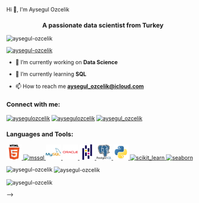 Hi 👋, I'm Aysegul Ozcelik</h1>
<h3 align="center">A passionate data scientist from Turkey</h3>

<p align="left"> <img src="https://komarev.com/ghpvc/?username=aysegul-ozcelik&label=Profile%20views&color=0e75b6&style=flat" alt="aysegul-ozcelik" /> </p>

<p align="left"> <a href="https://github.com/ryo-ma/github-profile-trophy"><img src="https://github-profile-trophy.vercel.app/?username=aysegul-ozcelik" alt="aysegul-ozcelik" /></a> </p>

- 🔭 I’m currently working on **Data Science**

- 🌱 I’m currently learning **SQL**

- 📫 How to reach me **aysegul_ozcelik@icloud.com**

<h3 align="left">Connect with me:</h3>
<p align="left">
<a href="https://linkedin.com/in/aysegulozcelik" target="blank"><img align="center" src="https://raw.githubusercontent.com/rahuldkjain/github-profile-readme-generator/master/src/images/icons/Social/linked-in-alt.svg" alt="aysegulozcelik" height="30" width="40" /></a>
<a href="https://kaggle.com/aysegulozcelik" target="blank"><img align="center" src="https://raw.githubusercontent.com/rahuldkjain/github-profile-readme-generator/master/src/images/icons/Social/kaggle.svg" alt="aysegulozcelik" height="30" width="40" /></a>
<a href="https://medium.com/aysegul_ozcelik" target="blank"><img align="center" src="https://raw.githubusercontent.com/rahuldkjain/github-profile-readme-generator/master/src/images/icons/Social/medium.svg" alt="aysegul_ozcelik" height="30" width="40" /></a>
</p>

<h3 align="left">Languages and Tools:</h3>
<p align="left"> <a href="https://www.w3.org/html/" target="_blank" rel="noreferrer"> <img src="https://raw.githubusercontent.com/devicons/devicon/master/icons/html5/html5-original-wordmark.svg" alt="html5" width="40" height="40"/> </a> <a href="https://www.microsoft.com/en-us/sql-server" target="_blank" rel="noreferrer"> <img src="https://www.svgrepo.com/show/303229/microsoft-sql-server-logo.svg" alt="mssql" width="40" height="40"/> </a> <a href="https://www.mysql.com/" target="_blank" rel="noreferrer"> <img src="https://raw.githubusercontent.com/devicons/devicon/master/icons/mysql/mysql-original-wordmark.svg" alt="mysql" width="40" height="40"/> </a> <a href="https://www.oracle.com/" target="_blank" rel="noreferrer"> <img src="https://raw.githubusercontent.com/devicons/devicon/master/icons/oracle/oracle-original.svg" alt="oracle" width="40" height="40"/> </a> <a href="https://pandas.pydata.org/" target="_blank" rel="noreferrer"> <img src="https://raw.githubusercontent.com/devicons/devicon/2ae2a900d2f041da66e950e4d48052658d850630/icons/pandas/pandas-original.svg" alt="pandas" width="40" height="40"/> </a> <a href="https://www.postgresql.org" target="_blank" rel="noreferrer"> <img src="https://raw.githubusercontent.com/devicons/devicon/master/icons/postgresql/postgresql-original-wordmark.svg" alt="postgresql" width="40" height="40"/> </a> <a href="https://www.python.org" target="_blank" rel="noreferrer"> <img src="https://raw.githubusercontent.com/devicons/devicon/master/icons/python/python-original.svg" alt="python" width="40" height="40"/> </a> <a href="https://scikit-learn.org/" target="_blank" rel="noreferrer"> <img src="https://upload.wikimedia.org/wikipedia/commons/0/05/Scikit_learn_logo_small.svg" alt="scikit_learn" width="40" height="40"/> </a> <a href="https://seaborn.pydata.org/" target="_blank" rel="noreferrer"> <img src="https://seaborn.pydata.org/_images/logo-mark-lightbg.svg" alt="seaborn" width="40" height="40"/> </a> </p>

<p><img align="left" src="https://github-readme-stats.vercel.app/api/top-langs?username=aysegul-ozcelik&show_icons=true&locale=en&layout=compact" alt="aysegul-ozcelik" /></p>

<p>&nbsp;<img align="center" src="https://github-readme-stats.vercel.app/api?username=aysegul-ozcelik&show_icons=true&locale=en" alt="aysegul-ozcelik" /></p>

<p><img align="center" src="https://github-readme-streak-stats.herokuapp.com/?user=aysegul-ozcelik&" alt="aysegul-ozcelik" /></p>


-->
